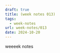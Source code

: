 ```yaml
---
draft: true
title: (week notes 013)
tags:
  - week-notes
url: week-notes/013
date: 2024-10-20
---
```

weeeek notes